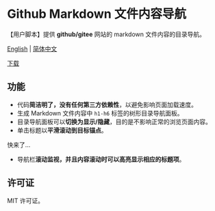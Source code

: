 # Github Markdown 文件内容导航

【用户脚本】提供 **github/gitee** 网站的 markdown 文件内容的目录导航。

[English](./README.md) | [简体中文](./README.zh-CN.md)

[下载](https://greasyfork.org/zh-CN/scripts/421316-git-markdown-content-navigation)

## 功能

-   代码**简洁明了，没有任何第三方依赖性**，以避免影响页面加载速度。
-   生成 Markdown 文件内容中 `h1-h6` 标签的树形目录导航面板。
-   目录导航面板可以**切换为显示/隐藏**，目的是不影响正常的浏览页面内容。
-   单击标题以**平滑滚动到目标锚点**。

快来了...

-   导航栏**滚动监视，并且内容滚动时可以高亮显示相应的标题项**。

## 许可证

MIT 许可证。
